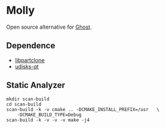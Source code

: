 # Molly

Open source alternative for [Ghost](https://en.wikipedia.org/wiki/Ghost_(software)).

## Dependence

* [libpartclone](https://github.com/isoft-linux/libpartclone)
* [udisks-qt](https://github.com/isoft-linux/udisks-qt)

## Static Analyzer
```
mkdir scan-build
cd scan-build
scan-build -k -v cmake .. -DCMAKE_INSTALL_PREFIX=/usr   \
    -DCMAKE_BUILD_TYPE=Debug
scan-build -k -v -v -v make -j4
```

